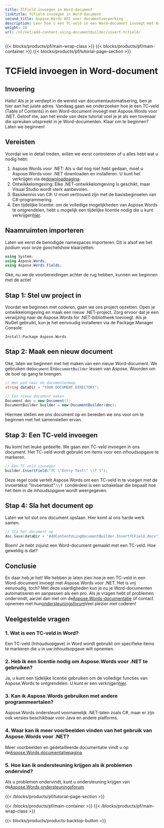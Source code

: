 ```yaml
---
title: TCField invoegen in Word-document
linktitle: TCField invoegen in Word-document
second_title: Aspose.Words API voor documentverwerking
description: Leer hoe u een TC-veld in een Word-document invoegt met Aspose.Words voor .NET. Volg onze stapsgewijze handleiding voor naadloze documentautomatisering.
weight: 10
url: /nl/net/add-content-using-documentbuilder/insert-tcfield/
---
```


{{< blocks/products/pf/main-wrap-class >}}
{{< blocks/products/pf/main-container >}}
{{< blocks/products/pf/tutorial-page-section >}}

# TCField invoegen in Word-document

## Invoering

Hallo! Als je je verdiept in de wereld van documentautomatisering, ben je hier aan het juiste adres. Vandaag gaan we onderzoeken hoe je een TC-veld (Table of Contents) in een Word-document invoegt met Aspose.Words voor .NET. Geloof me, aan het einde van deze tutorial voel je je als een tovenaar die spreuken uitspreekt in je Word-documenten. Klaar om te beginnen? Laten we beginnen!

## Vereisten

Voordat we in detail treden, willen we eerst controleren of u alles hebt wat u nodig hebt:

1.  Aspose.Words voor .NET: Als u dat nog niet hebt gedaan, moet u Aspose.Words voor .NET downloaden en installeren. U kunt het verkrijgen via de[downloadpagina](https://releases.aspose.com/words/net/).
2. Ontwikkelomgeving: Elke .NET-ontwikkelomgeving is geschikt, maar Visual Studio wordt sterk aanbevolen.
3. Basiskennis van C#: U moet vertrouwd zijn met de basisbeginselen van C#-programmering.
4.  Een tijdelijke licentie: om de volledige mogelijkheden van Aspose.Words te ontgrendelen, hebt u mogelijk een tijdelijke licentie nodig die u kunt verkrijgen[hier](https://purchase.aspose.com/temporary-license/).

## Naamruimten importeren

Laten we eerst de benodigde namespaces importeren. Dit is alsof we het podium voor onze goochelshow klaarzetten.

```csharp
using System;
using Aspose.Words;
using Aspose.Words.Fields;
```

Oké, nu we de voorbereidingen achter de rug hebben, kunnen we beginnen met de actie!

## Stap 1: Stel uw project in

Voordat we beginnen met coderen, gaan we ons project opzetten. Open je ontwikkelomgeving en maak een nieuw .NET-project. Zorg ervoor dat je een verwijzing naar de Aspose.Words for .NET-bibliotheek toevoegt. Als je NuGet gebruikt, kun je het eenvoudig installeren via de Package Manager Console:

```shell
Install-Package Aspose.Words
```

## Stap 2: Maak een nieuw document

 Oké, laten we beginnen met het maken van een nieuw Word-document. We gebruiken de`Document` En`DocumentBuilder` lessen van Aspose. Woorden om de boel op gang te brengen.

```csharp
// Het pad naar de documentenmap.
string dataDir = "YOUR DOCUMENT DIRECTORY";

// Een nieuw document maken
Document doc = new Document();
DocumentBuilder builder = new DocumentBuilder(doc);
```

Hiermee stellen we ons document op en bereiden we ons voor om te beginnen met het samenstellen ervan.

## Stap 3: Een TC-veld invoegen

Nu komt het leuke gedeelte. We gaan een TC-veld invoegen in ons document. Het TC-veld wordt gebruikt om items voor een inhoudsopgave te markeren.

```csharp
// Een TC-veld invoegen
builder.InsertField("TC \"Entry Text\" \\f t");
```

 Deze regel code vertelt Aspose.Words om een TC-veld in te voegen met de invoertekst "Invoertekst".`\\f t`onderdeel is een schakelaar die bepaalt hoe het item in de inhoudsopgave wordt weergegeven.

## Stap 4: Sla het document op

Laten we tot slot ons document opslaan. Hier komt al ons harde werk samen.

```csharp
// Sla het document op
doc.Save(dataDir + "AddContentUsingDocumentBuilder.InsertTCField.docx");
```

Boem! Je hebt zojuist een Word-document gemaakt met een TC-veld. Hoe geweldig is dat?

## Conclusie

 En daar heb je het! We hebben je laten zien hoe je een TC-veld in een Word-document invoegt met Aspose.Words voor .NET. Het is vrij eenvoudig, toch? Met deze vaardigheden kun je nu je Word-documenten automatiseren en aanpassen als een pro. Als je vragen hebt of problemen ondervindt, aarzel dan niet om de[Aspose.Words-documentatie](https://reference.aspose.com/words/net/) of contact opnemen met hun[ondersteuningsforum](https://forum.aspose.com/c/words/8)Veel plezier met coderen!

## Veelgestelde vragen

### 1. Wat is een TC-veld in Word?

Een TC-veld (Inhoudsopgave) in Word wordt gebruikt om specifieke items te markeren die u in uw inhoudsopgave wilt opnemen.

### 2. Heb ik een licentie nodig om Aspose.Words voor .NET te gebruiken?

 Ja, u kunt een tijdelijke licentie gebruiken om de volledige functies van Aspose.Words te ontgrendelen. U kunt er een verkrijgen[hier](https://purchase.aspose.com/temporary-license/).

### 3. Kan ik Aspose.Words gebruiken met andere programmeertalen?

Aspose.Words ondersteunt voornamelijk .NET-talen zoals C#, maar er zijn ook versies beschikbaar voor Java en andere platforms.

### 4. Waar kan ik meer voorbeelden vinden van het gebruik van Aspose.Words voor .NET?

 Meer voorbeelden en gedetailleerde documentatie vindt u op de[Aspose.Words documentatiepagina](https://reference.aspose.com/words/net/).

### 5. Hoe kan ik ondersteuning krijgen als ik problemen ondervind?

 Als u problemen ondervindt, kunt u ondersteuning krijgen van de[Aspose.Words ondersteuningsforum](https://forum.aspose.com/c/words/8).

{{< /blocks/products/pf/tutorial-page-section >}}

{{< /blocks/products/pf/main-container >}}
{{< /blocks/products/pf/main-wrap-class >}}

{{< blocks/products/products-backtop-button >}}

